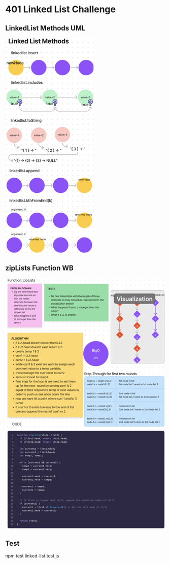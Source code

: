 # 401 Linked List Challenge

## LinkedList Methods UML

<img src='llmethods.png'>

## zipLists Function WB

<img src='zipListsFunctionWB.png'>

## Test
npm test linked-list.test.js
